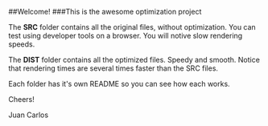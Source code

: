 ##Welcome! 
###This is the awesome optimization project

The **SRC** folder contains all the original files, without optimization. You can test using developer tools on a browser.
You will notive slow rendering speeds.

The **DIST** folder contains all the optimized files. Speedy and smooth. Notice that rendering times are several times faster
than the SRC files. 

Each folder has it's own README so you can see how each works. 

Cheers!

Juan Carlos
